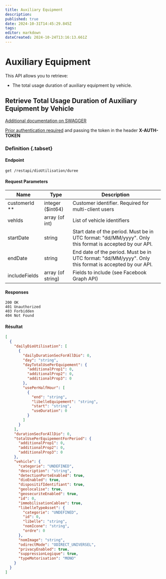 ```yaml
---
title: Auxiliary Equipment
description: 
published: true
date: 2024-10-31T14:45:29.845Z
tags: 
editor: markdown
dateCreated: 2024-10-24T13:16:13.661Z
---
```


# Auxiliary Equipment

This API allows you to retrieve:

- The total usage duration of auxiliary equipment by vehicle.

## Retrieve Total Usage Duration of Auxiliary Equipment by Vehicle

[Additional documentation on SWAGGER](https://v3.oceansystem.com/ocean-3.0.0/apidocs/#/dioutilisation/getDureeUsingGET)

[Prior authentication required](./acces.md#authentication-via-post-request) and passing the token in the header **X-AUTH-TOKEN**

### Definition {.tabset}

#### Endpoint
```
get /restapi/dioUtilisation/duree
```

#### Request Parameters

| Name           | Type              | Description                                                                                                                   |
| -------------- | ----------------- | ----------------------------------------------------------------------------------------------------------------------------- |
| customerId **  | integer ($int64)  | Customer identifier. Required for multi-client users                                                                         |
| vehIds         | array (of int)    | List of vehicle identifiers                                                                                                   |
| startDate      | string            | Start date of the period. Must be in UTC format: "dd/MM/yyyy". Only this format is accepted by our API.                    |
| endDate        | string            | End date of the period. Must be in UTC format: "dd/MM/yyyy". Only this format is accepted by our API.                      |
| includeFields  | array (of string) | Fields to include (see Facebook Graph API)                                                                                    |

#### Responses

```application/json;charset=utf-8
200 OK
401 Unauthorized
403 Forbidden
404 Not Found
```

#### Résultat

```JSON
[
  {
    "dailyDioUtilisation": [
      {
        "dailyDurationSecForAllDio": 0,
        "day": "string",
        "dayTotalUsePerEquipement": {
          "additionalProp1": 0,
          "additionalProp2": 0,
          "additionalProp3": 0
        },
        "usePerHalfHour": [
          {
            "end": "string",
            "libelleEquipement": "string",
            "start": "string",
            "useDuration": 0
          }
        ]
      }
    ],
    "durationSecForAllDio": 0,
    "totalUsePerEquipementForPeriod": {
      "additionalProp1": 0,
      "additionalProp2": 0,
      "additionalProp3": 0
    },
    "vehicle": {
      "categorie": "UNDEFINED",
      "description": "string",
      "detectionPorteEnabled": true,
      "dioEnabled": true,
      "dispositifIdentifiant": true,
      "geolocalise": true,
      "geosecuriteEnabled": true,
      "id": 0,
      "immobilisationCablee": true,
      "libelleTypeAsset": {
        "categorie": "UNDEFINED",
        "id": 0,
        "libelle": "string",
        "nomIcone": "string",
        "ordre": 0
      },
      "nomImage": "string",
      "odirectMode": "ODIRECT_UNIVERSEL",
      "privacyEnabled": true,
      "suppressionLogique": true,
      "typeMotorisation": "MONO"
    }
  }
]
```
